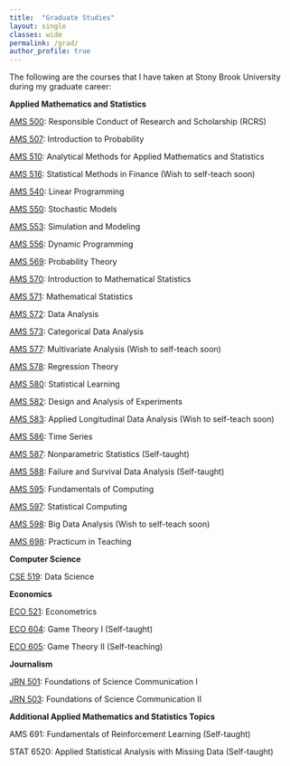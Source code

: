 ```yaml
---
title:  "Graduate Studies"
layout: single
classes: wide
permalink: /grad/
author_profile: true
---
```


The following are the courses that I have taken at Stony Brook University during my graduate career:

**Applied Mathematics and Statistics**

[AMS 500](/grad/ams500/): Responsible Conduct of Research and Scholarship (RCRS)

[AMS 507](/grad/ams507/): Introduction to Probability

[AMS 510](/grad/ams510/): Analytical Methods for Applied Mathematics and Statistics

[AMS 516](/grad/ams516/): Statistical Methods in Finance (Wish to self-teach soon)

[AMS 540](/grad/ams540/): Linear Programming

[AMS 550](/grad/ams550/): Stochastic Models

[AMS 553](/grad/ams553/): Simulation and Modeling

[AMS 556](/grad/ams556/): Dynamic Programming

[AMS 569](/grad/ams569/): Probability Theory

[AMS 570](/grad/ams570/): Introduction to Mathematical Statistics

[AMS 571](/grad/ams571/): Mathematical Statistics

[AMS 572](/grad/ams572/): Data Analysis

[AMS 573](/grad/ams573/): Categorical Data Analysis

[AMS 577](/grad/ams577/): Multivariate Analysis (Wish to self-teach soon)

[AMS 578](/grad/ams578/): Regression Theory

[AMS 580](/grad/ams580/): Statistical Learning

[AMS 582](/grad/ams582/): Design and Analysis of Experiments

[AMS 583](/grad/ams583/): Applied Longitudinal Data Analysis (Wish to self-teach soon)

[AMS 586](/grad/ams586/): Time Series

[AMS 587](/grad/ams587/): Nonparametric Statistics (Self-taught)

[AMS 588](/grad/ams588/): Failure and Survival Data Analysis (Self-taught)

[AMS 595](/grad/ams595/): Fundamentals of Computing

[AMS 597](/grad/ams597/): Statistical Computing

[AMS 598](/grad/ams598/): Big Data Analysis (Wish to self-teach soon)

[AMS 698](/grad/ams698/): Practicum in Teaching

**Computer Science**

[CSE 519](/grad/cse519/): Data Science

**Economics**

[ECO 521](/grad/eco521/): Econometrics

[ECO 604](/grad/eco604/): Game Theory I (Self-taught)

[ECO 605](/grad/eco605/): Game Theory II (Self-teaching)

**Journalism**

[JRN 501](/grad/jrn501/): Foundations of Science Communication I

[JRN 503](/grad/jrn503/): Foundations of Science Communication II

**Additional Applied Mathematics and Statistics Topics**

AMS 691: Fundamentals of Reinforcement Learning (Self-taught)

STAT 6520: Applied Statistical Analysis with Missing Data (Self-taught)
